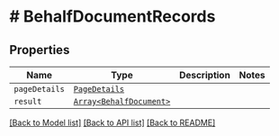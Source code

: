 # # BehalfDocumentRecords



## Properties

Name | Type | Description | Notes
------------ | ------------- | ------------- | -------------
| `pageDetails` | [```PageDetails```](PageDetails.md) |   |  |
| `result` | [```Array<BehalfDocument>```](BehalfDocument.md) |   |  |

[[Back to Model list]](../README.md#models) [[Back to API list]](../README.md#api-endpoints) [[Back to README]](../README.md)
